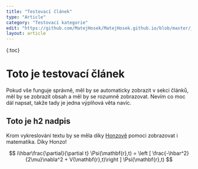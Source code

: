 ```yaml
---
title: "Testovací článek"
type: "Article"
category: "Testovací kategorie"
edit: "https://github.com/MatejHosek/MatejHosek.github.io/blob/master/_posts/2023-08-30-test_article.md"
layout: article
---
```


{:toc}

# Toto je testovací článek

Pokud vše funguje správně, měl by se automaticky zobrazit v sekci článků, měl by se zobrazit obsah a měl by se rozumně zobrazovat. Nevím co moc dál napsat, takže tady je jedna výplňová věta navíc.

## Toto je h2 nadpis

Krom vykreslování textu by se měla díky [Honzově](https://github.com/yagarea) pomoci zobrazovat i matematika. Díky Honzo!


$$ 
i\hbar\frac{\partial}{\partial t} \Psi(\mathbf{r},t) = \left [ \frac{-\hbar^2}{2\mu}\nabla^2 + V(\mathbf{r},t)\right ] \Psi(\mathbf{r},t) 
$$

